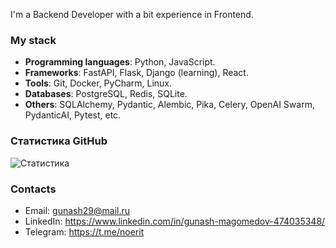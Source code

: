 I'm a Backend Developer with a bit experience in Frontend. 

### My stack

- **Programming languages**: Python, JavaScript.
- **Frameworks**: FastAPI, Flask, Django (learning), React.
- **Tools**: Git, Docker, PyCharm, Linux.
- **Databases**: PostgreSQL, Redis, SQLite.
- **Others**: SQLAlchemy, Pydantic, Alembic, Pika, Celery, OpenAI Swarm, PydanticAI, Pytest, etc.


### Статистика GitHub
![Статистика](https://github-readme-stats.vercel.app/api?username=Tireon003&show_icons=true&theme=dark)

### Contacts
- Email: gunash29@mail.ru
- LinkedIn: https://www.linkedin.com/in/gunash-magomedov-474035348/
- Telegram: https://t.me/noerit
